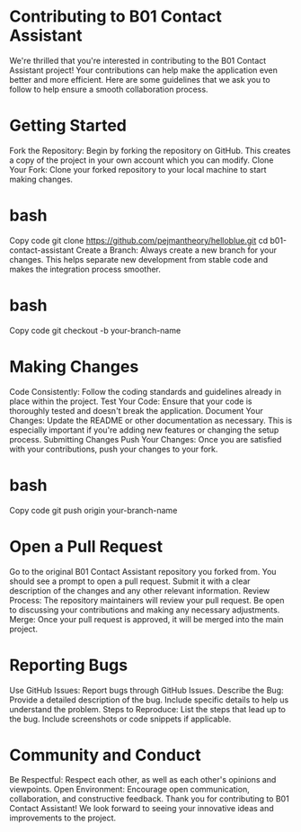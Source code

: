 # Contributing to B01 Contact Assistant
We're thrilled that you're interested in contributing to the B01 Contact Assistant project! Your contributions can help make the application even better and more efficient. Here are some guidelines that we ask you to follow to help ensure a smooth collaboration process.

# Getting Started
Fork the Repository: Begin by forking the repository on GitHub. This creates a copy of the project in your own account which you can modify.
Clone Your Fork: Clone your forked repository to your local machine to start making changes.
# bash
Copy code
git clone https://github.com/pejmantheory/helloblue.git
cd b01-contact-assistant
Create a Branch: Always create a new branch for your changes. This helps separate new development from stable code and makes the integration process smoother.
# bash
Copy code
git checkout -b your-branch-name
# Making Changes
Code Consistently: Follow the coding standards and guidelines already in place within the project.
Test Your Code: Ensure that your code is thoroughly tested and doesn't break the application.
Document Your Changes: Update the README or other documentation as necessary. This is especially important if you're adding new features or changing the setup process.
Submitting Changes
Push Your Changes: Once you are satisfied with your contributions, push your changes to your fork.
# bash
Copy code
git push origin your-branch-name

# Open a Pull Request 
Go to the original B01 Contact Assistant repository you forked from. You should see a prompt to open a pull request. Submit it with a clear description of the changes and any other relevant information.
Review Process: The repository maintainers will review your pull request. Be open to discussing your contributions and making any necessary adjustments.
Merge: Once your pull request is approved, it will be merged into the main project.

# Reporting Bugs
Use GitHub Issues: Report bugs through GitHub Issues.
Describe the Bug: Provide a detailed description of the bug. Include specific details to help us understand the problem.
Steps to Reproduce: List the steps that lead up to the bug. Include screenshots or code snippets if applicable.

# Community and Conduct
Be Respectful: Respect each other, as well as each other's opinions and viewpoints.
Open Environment: Encourage open communication, collaboration, and constructive feedback.
Thank you for contributing to B01 Contact Assistant! We look forward to seeing your innovative ideas and improvements to the project.
